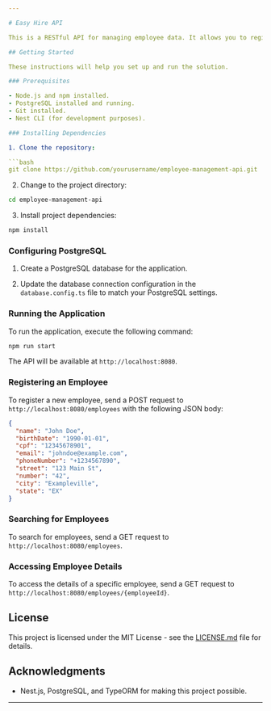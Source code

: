 ```yaml
---

# Easy Hire API

This is a RESTful API for managing employee data. It allows you to register and search for employees based on their metadata and document types.

## Getting Started

These instructions will help you set up and run the solution.

### Prerequisites

- Node.js and npm installed.
- PostgreSQL installed and running.
- Git installed.
- Nest CLI (for development purposes).

### Installing Dependencies

1. Clone the repository:

```bash
git clone https://github.com/yourusername/employee-management-api.git
```

2. Change to the project directory:

```bash
cd employee-management-api
```

3. Install project dependencies:

```bash
npm install
```

### Configuring PostgreSQL

1. Create a PostgreSQL database for the application.

2. Update the database connection configuration in the `database.config.ts` file to match your PostgreSQL settings.

### Running the Application

To run the application, execute the following command:

```bash
npm run start
```

The API will be available at `http://localhost:8080`.

### Registering an Employee

To register a new employee, send a POST request to `http://localhost:8080/employees` with the following JSON body:

```json
{
  "name": "John Doe",
  "birthDate": "1990-01-01",
  "cpf": "12345678901",
  "email": "johndoe@example.com",
  "phoneNumber": "+1234567890",
  "street": "123 Main St",
  "number": "42",
  "city": "Exampleville",
  "state": "EX"
}
```

### Searching for Employees

To search for employees, send a GET request to `http://localhost:8080/employees`.

### Accessing Employee Details

To access the details of a specific employee, send a GET request to `http://localhost:8080/employees/{employeeId}`.

## License

This project is licensed under the MIT License - see the [LICENSE.md](LICENSE.md) file for details.

## Acknowledgments

- Nest.js, PostgreSQL, and TypeORM for making this project possible.

---
```


